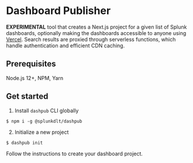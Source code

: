 # Dashboard Publisher

**EXPERIMENTAL** tool that creates a Next.js project for a given list of Splunk dashboards, optionally making the dashboards accessible to anyone using [Vercel](https://vercel.com). Search results are proxied through serverless functions, which handle authentication and efficient CDN caching.

## Prerequisites

Node.js 12+, NPM, Yarn

## Get started

1. Install `dashpub` CLI globally

```sh-session
$ npm i -g @splunkdlt/dashpub
```

2. Initialize a new project

```sh-session
$ dashpub init
```

Follow the instructions to create your dashboard project.
